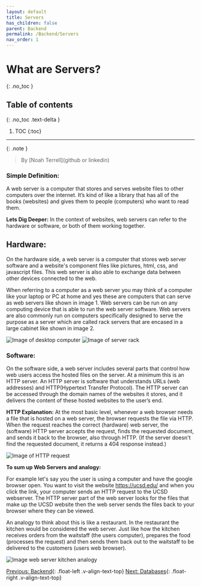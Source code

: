 ```yaml
---
layout: default
title: Servers
has_children: false
parent: Backend
permalink: /Backend/Servers
nav_order: 1
---
```


# What are Servers?

{: .no_toc }

## Table of contents
{: .no_toc .text-delta }

1. TOC
{:toc}

---

{: .note }
> By [Noah Terrell](github or linkedin)

### Simple Definition:
A web server is a computer that stores and serves website files to other computers over the internet. It’s kind of like a library that has all of the books (websites) and gives them to people (computers) who want to read them.


**Lets Dig Deeper:**
In the context of websites, web servers can refer to the hardware or software, or both of them working together. 

## Hardware:
On the hardware side, a web server is a computer that stores web server software and a website's component files like pictures, html, css, and javascript files. This web server is also able to exchange data between other devices connected to the web. 

When referring to a computer as a web server you may think of a computer like your laptop or PC at home and yes these are computers that can serve as web servers like shown in image 1. Web servers can be run on any computing device that is able to run the web server software. Web servers are also commonly run on computers specifically designed to serve the purpose as a server which are called rack servers that are encased in a large cabinet like shown in image 2.

![Image of desktop computer](../source/assets/images/desktop-Image.jpg) 	![Image of server rack](../source/assets/images/server-rack-image.png)

### Software:
On the software side, a web server includes several parts that control how web users access the hosted files on the server. At a minimum this is an HTTP server. An HTTP server is software that understands URLs (web addresses) and HTTP(Hypertext Transfer Protocol). The HTTP server can be accessed through the domain names of the websites it stores, and it delivers the content of these hosted websites to the user’s end. 



**HTTP Explanation:**
At the most basic level, whenever a web browser needs a file that is hosted on a web server, the browser requests the file via HTTP. When the request reaches the correct (hardware) web server, the (software) HTTP server accepts the request, finds the requested document, and sends it back to the browser, also through HTTP. (If the server doesn't find the requested document, it returns a 404 response instead.)

![Image of HTTP request](../source/assets/images/HTTP-request-image.png)



**To sum up Web Servers and analogy:**

For example let's say you the user is using a computer and have the google browser open. You want to visit the website https://ucsd.edu/  and when you click the link, your computer sends an HTTP request to the UCSD webserver. The HTTP server part of the web server looks for the files that make up the UCSD website then the web server sends the files back to your browser where they can be viewed.  

An analogy to think about this is like a restaurant. In the restaurant the kitchen would be considered the web server. Just like how the kitchen receives orders from the waitstaff (the users computer), prepares the food (processes the request) and then sends them back out to the waitstaff to be delivered to the customers (users web browser).

![Image web server kitchen analogy](../source/assets/images/web-server-kitchen-image.jpg)


[Previous: Backend](../Backend){: .float-left .v-align-text-top}
[Next: Databases](Databases){: .float-right .v-align-text-top}

